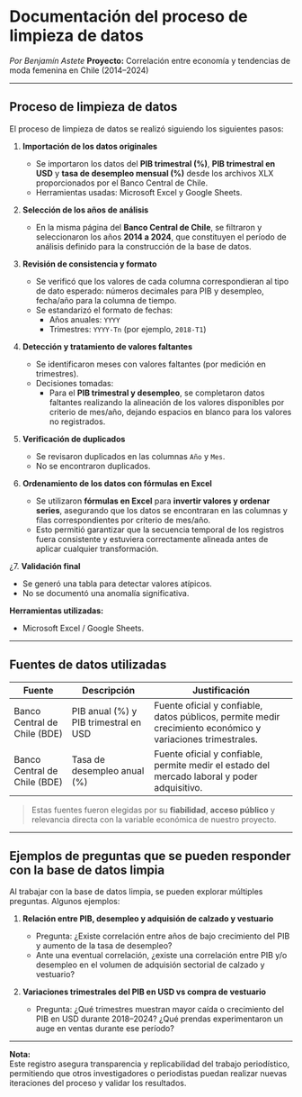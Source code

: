 # Documentación del proceso de limpieza de datos  
*Por Benjamín Astete*
**Proyecto:** Correlación entre economía y tendencias de moda femenina en Chile (2014–2024)  

---

## Proceso de limpieza de datos

El proceso de limpieza de datos se realizó siguiendo los siguientes pasos:

1. **Importación de los datos originales**  
   - Se importaron los datos del **PIB trimestral (%)**, **PIB trimestral en USD** y **tasa de desempleo mensual (%)** desde los archivos XLX proporcionados por el Banco Central de Chile.  
   - Herramientas usadas: Microsoft Excel y Google Sheets.

2. **Selección de los años de análisis**  
   - En la misma página del **Banco Central de Chile**, se filtraron y seleccionaron los años **2014 a 2024**, que constituyen el período de análisis definido para la construcción de la base de datos.  

3. **Revisión de consistencia y formato**  
   - Se verificó que los valores de cada columna correspondieran al tipo de dato esperado: números decimales para PIB y desempleo, fecha/año para la columna de tiempo.  
   - Se estandarizó el formato de fechas:  
     - Años anuales: `YYYY`  
     - Trimestres: `YYYY-Tn` (por ejemplo, `2018-T1`)  

4. **Detección y tratamiento de valores faltantes**  
   - Se identificaron meses con valores faltantes (por medición en trimestres).  
   - Decisiones tomadas:  
     - Para el **PIB trimestral y desempleo**, se completaron datos faltantes realizando la alineación de los valores disponibles por criterio de mes/año, dejando espacios en blanco para los valores no registrados.  

5. **Verificación de duplicados**  
   - Se revisaron duplicados en las columnas `Año` y `Mes`.  
   - No se encontraron duplicados. 


6. **Ordenamiento de los datos con fórmulas en Excel**  
   - Se utilizaron **fórmulas en Excel** para **invertir valores y ordenar series**, asegurando que los datos se encontraran en las columnas y filas correspondientes por criterio de mes/año.  
   - Esto permitió garantizar que la secuencia temporal de los registros fuera consistente y estuviera correctamente alineada antes de aplicar cualquier transformación.  


¿7. **Validación final**  
   - Se generó una tabla para detectar valores atípicos.  
   - No se documentó una anomalía significativa.  

**Herramientas utilizadas:**  
- Microsoft Excel / Google Sheets.   

---

## Fuentes de datos utilizadas

| Fuente | Descripción | Justificación |
|--------|-------------|---------------|
| Banco Central de Chile (BDE) | PIB anual (%) y PIB trimestral en USD | Fuente oficial y confiable, datos públicos, permite medir crecimiento económico y variaciones trimestrales. |
| Banco Central de Chile (BDE) | Tasa de desempleo anual (%) | Fuente oficial y confiable, permite medir el estado del mercado laboral y poder adquisitivo. |

> Estas fuentes fueron elegidas por su **fiabilidad**, **acceso público** y relevancia directa con la variable económica de nuestro proyecto.  

---

## Ejemplos de preguntas que se pueden responder con la base de datos limpia

Al trabajar con la base de datos limpia, se pueden explorar múltiples preguntas. Algunos ejemplos:  

1. **Relación entre PIB, desempleo y adquisión de calzado y vestuario**  
   - Pregunta: ¿Existe correlación entre años de bajo crecimiento del PIB y aumento de la tasa de desempleo?  
   - Ante una eventual correlación, ¿existe una correlación entre PIB y/o desempleo en el volumen de adquisión sectorial de calzado y vestuario?


2. **Variaciones trimestrales del PIB en USD vs compra de vestuario**  
   - Pregunta: ¿Qué trimestres muestran mayor caída o crecimiento del PIB en USD durante 2018–2024? ¿Qué prendas experimentaron un auge en ventas durante ese período?

---

**Nota:**  
Este registro asegura transparencia y replicabilidad del trabajo periodístico, permitiendo que otros investigadores o periodistas puedan realizar nuevas iteraciones del proceso y validar los resultados.
